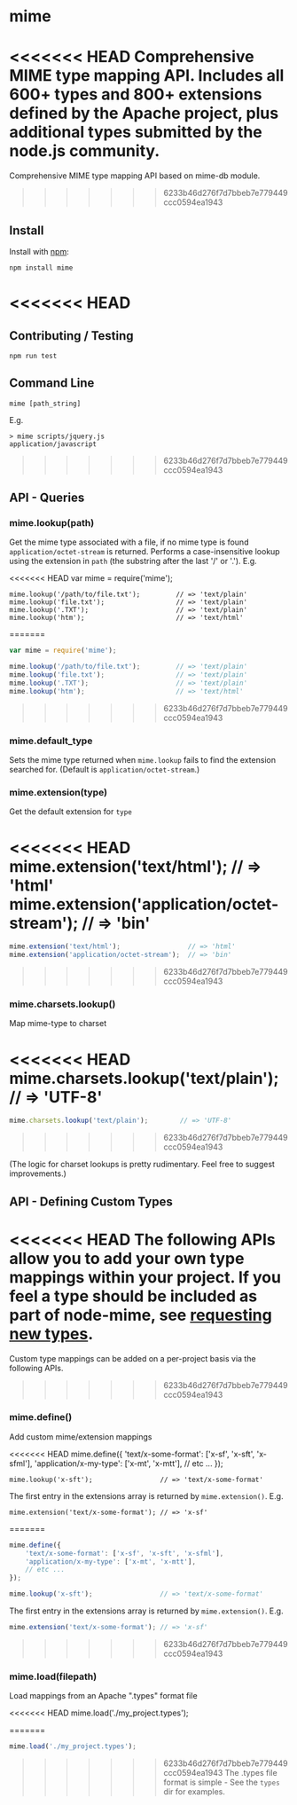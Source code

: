 # mime

<<<<<<< HEAD
Comprehensive MIME type mapping API. Includes all 600+ types and 800+ extensions defined by the Apache project, plus additional types submitted by the node.js community.
=======
Comprehensive MIME type mapping API based on mime-db module.
>>>>>>> 6233b46d276f7d7bbeb7e779449ccc0594ea1943

## Install

Install with [npm](http://github.com/isaacs/npm):

    npm install mime

<<<<<<< HEAD
=======
## Contributing / Testing

    npm run test

## Command Line

    mime [path_string]

E.g.

    > mime scripts/jquery.js
    application/javascript

>>>>>>> 6233b46d276f7d7bbeb7e779449ccc0594ea1943
## API - Queries

### mime.lookup(path)
Get the mime type associated with a file, if no mime type is found `application/octet-stream` is returned. Performs a case-insensitive lookup using the extension in `path` (the substring after the last '/' or '.').  E.g.

<<<<<<< HEAD
    var mime = require('mime');

    mime.lookup('/path/to/file.txt');         // => 'text/plain'
    mime.lookup('file.txt');                  // => 'text/plain'
    mime.lookup('.TXT');                      // => 'text/plain'
    mime.lookup('htm');                       // => 'text/html'
=======
```js
var mime = require('mime');

mime.lookup('/path/to/file.txt');         // => 'text/plain'
mime.lookup('file.txt');                  // => 'text/plain'
mime.lookup('.TXT');                      // => 'text/plain'
mime.lookup('htm');                       // => 'text/html'
```
>>>>>>> 6233b46d276f7d7bbeb7e779449ccc0594ea1943

### mime.default_type
Sets the mime type returned when `mime.lookup` fails to find the extension searched for. (Default is `application/octet-stream`.)

### mime.extension(type)
Get the default extension for `type`

<<<<<<< HEAD
    mime.extension('text/html');                 // => 'html'
    mime.extension('application/octet-stream');  // => 'bin'
=======
```js
mime.extension('text/html');                 // => 'html'
mime.extension('application/octet-stream');  // => 'bin'
```
>>>>>>> 6233b46d276f7d7bbeb7e779449ccc0594ea1943

### mime.charsets.lookup()

Map mime-type to charset

<<<<<<< HEAD
    mime.charsets.lookup('text/plain');        // => 'UTF-8'
=======
```js
mime.charsets.lookup('text/plain');        // => 'UTF-8'
```
>>>>>>> 6233b46d276f7d7bbeb7e779449ccc0594ea1943

(The logic for charset lookups is pretty rudimentary.  Feel free to suggest improvements.)

## API - Defining Custom Types

<<<<<<< HEAD
The following APIs allow you to add your own type mappings within your project.  If you feel a type should be included as part of node-mime, see [requesting new types](https://github.com/broofa/node-mime/wiki/Requesting-New-Types).
=======
Custom type mappings can be added on a per-project basis via the following APIs.
>>>>>>> 6233b46d276f7d7bbeb7e779449ccc0594ea1943

### mime.define()

Add custom mime/extension mappings

<<<<<<< HEAD
    mime.define({
        'text/x-some-format': ['x-sf', 'x-sft', 'x-sfml'],
        'application/x-my-type': ['x-mt', 'x-mtt'],
        // etc ...
    });

    mime.lookup('x-sft');                 // => 'text/x-some-format'

The first entry in the extensions array is returned by `mime.extension()`. E.g.

    mime.extension('text/x-some-format'); // => 'x-sf'
=======
```js
mime.define({
    'text/x-some-format': ['x-sf', 'x-sft', 'x-sfml'],
    'application/x-my-type': ['x-mt', 'x-mtt'],
    // etc ...
});

mime.lookup('x-sft');                 // => 'text/x-some-format'
```

The first entry in the extensions array is returned by `mime.extension()`. E.g.

```js
mime.extension('text/x-some-format'); // => 'x-sf'
```
>>>>>>> 6233b46d276f7d7bbeb7e779449ccc0594ea1943

### mime.load(filepath)

Load mappings from an Apache ".types" format file

<<<<<<< HEAD
    mime.load('./my_project.types');

=======
```js
mime.load('./my_project.types');
```
>>>>>>> 6233b46d276f7d7bbeb7e779449ccc0594ea1943
The .types file format is simple -  See the `types` dir for examples.
